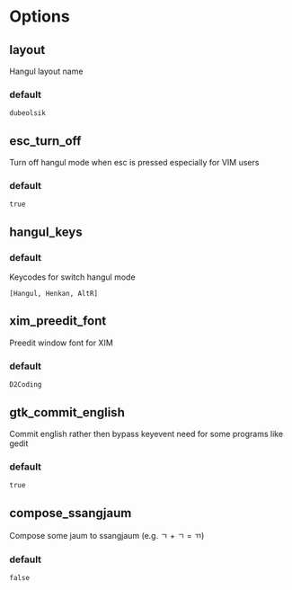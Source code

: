 # Options

## layout

Hangul layout name

### default

`dubeolsik`

## esc_turn_off

Turn off hangul mode when esc is pressed especially for VIM users

### default

`true`

## hangul_keys

### default

Keycodes for switch hangul mode

`[Hangul, Henkan, AltR]`

## xim_preedit_font

Preedit window font for XIM

### default

`D2Coding`

## gtk_commit_english

Commit english rather then bypass keyevent need for some programs like gedit

### default

`true`

## compose_ssangjaum

Compose some jaum to ssangjaum (e.g. ㄱ + ㄱ = ㄲ)

### default

`false`
